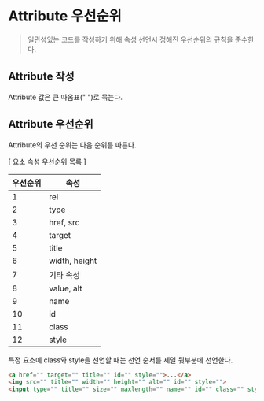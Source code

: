 # Attribute 우선순위
> 일관성있는 코드를 작성하기 위해 속성 선언시 정해진 우선순위의 규칙을 준수한다.

## Attribute 작성
Attribute 값은 큰 따옴표(" ")로 묶는다.

## Attribute 우선순위
Attribute의 우선 순위는 다음 순위를 따른다.

[ 요소 속성 우선순위 목록 ]

| **우선순위** | **속성** |
| --- | --- |
| 1 | rel |
| 2 | type |
| 3 | href, src |
| 4 | target |
| 5 | title |
| 6 | width, height |
| 7 | 기타 속성 |
| 8 | value, alt |
| 9 | name |
| 10 | id |
| 11 | class |
| 12 | style |

특정 요소에 class와 style을 선언할 때는 선언 순서를 제일 뒷부분에 선언한다.

``` html
<a href="" target="" title="" id="" style="">...</a>
<img src="" title="" width="" height="" alt="" id="" style="">
<input type="" title="" size="" maxlength="" name="" id="" class="" style="">
```